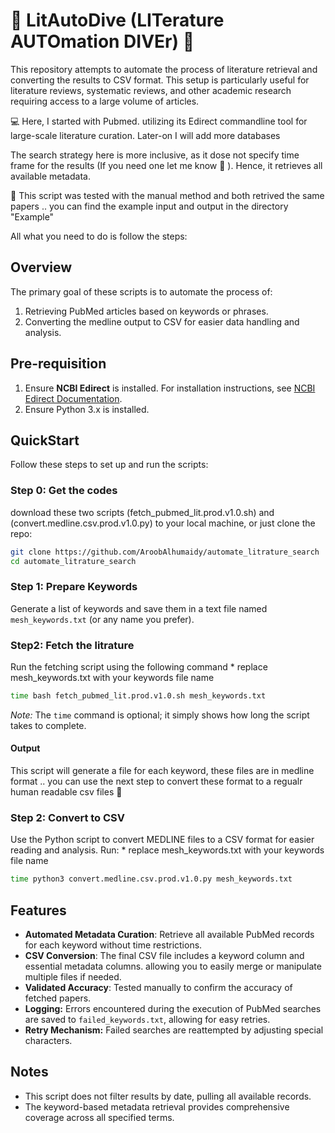 
# 🤿  LitAutoDive (LITerature AUTOmation DIVEr) 🤿
This repository attempts to automate the process of literature retrieval and converting the results to CSV format. This setup is particularly useful for literature reviews, systematic reviews, and other academic research requiring access to a large volume of articles.

💻  Here, I started with Pubmed. utilizing its Edirect commandline tool for large-scale literature curation. Later-on I will add more databases 

The search strategy here is more inclusive, as it dose not specify time frame for the results (If you need one let me know 😬 ). Hence, it retrieves all available metadata. 


🌟 This script was tested with the manual method and both retrived the same papers .. you can find the example input and output in the directory "Example" 

All what you need to do is follow the steps: 

## Overview
The primary goal of these scripts is to automate the process of:
1. Retrieving PubMed articles based on keywords or phrases.
2. Converting the medline output to CSV for easier data handling and analysis.

## Pre-requisition
1. Ensure **NCBI Edirect** is installed. For installation instructions, see [NCBI Edirect Documentation](https://www.ncbi.nlm.nih.gov/books/NBK179288/).
2. Ensure Python 3.x is installed.

## QuickStart
Follow these steps to set up and run the scripts:

### Step 0: Get the codes 
download these two scripts (fetch_pubmed_lit.prod.v1.0.sh) and (convert.medline.csv.prod.v1.0.py) to your local machine, or just clone the repo: 

```bash
git clone https://github.com/AroobAlhumaidy/automate_litrature_search
cd automate_litrature_search
```

### Step 1: Prepare Keywords
Generate a list of keywords and save them in a text file named `mesh_keywords.txt` (or any name you prefer).

### Step2: Fetch the litrature
Run the fetching script using the following command 
    * replace mesh_keywords.txt with your keywords file name 

```bash
time bash fetch_pubmed_lit.prod.v1.0.sh mesh_keywords.txt
```
   *Note:* The `time` command is optional; it simply shows how long the script takes to complete.

#### Output
This script will generate a file for each keyword, these files are in medline format .. you can use the next step to convert these format to a regualr human readable csv files 📰

### Step 2: Convert to CSV

Use the Python script to convert MEDLINE files to a CSV format for easier reading and analysis. Run:
    * replace mesh_keywords.txt with your keywords file name 

```bash
time python3 convert.medline.csv.prod.v1.0.py mesh_keywords.txt
```

## Features

- **Automated Metadata Curation**: Retrieve all available PubMed records for each keyword without time restrictions.
- **CSV Conversion**: The final CSV file includes a keyword column and essential metadata columns. allowing you to easily merge or manipulate multiple files if needed.
- **Validated Accuracy**: Tested manually to confirm the accuracy of fetched papers.
- **Logging:** Errors encountered during the execution of PubMed searches are saved to `failed_keywords.txt`, allowing for easy retries.
- **Retry Mechanism:** Failed searches are reattempted by adjusting special characters.

## Notes
- This script does not filter results by date, pulling all available records.
- The keyword-based metadata retrieval provides comprehensive coverage across all specified terms.
